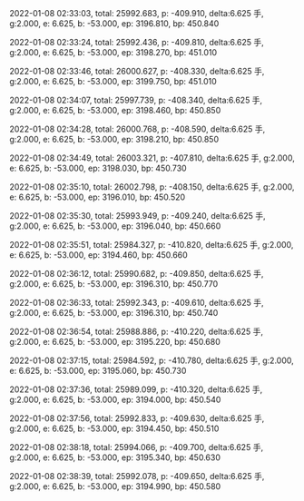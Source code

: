 2022-01-08 02:33:03, total: 25992.683, p: -409.910, delta:6.625 手, g:2.000, e: 6.625, b: -53.000, ep: 3196.810, bp: 450.840

2022-01-08 02:33:24, total: 25992.436, p: -409.810, delta:6.625 手, g:2.000, e: 6.625, b: -53.000, ep: 3198.270, bp: 451.010

2022-01-08 02:33:46, total: 26000.627, p: -408.330, delta:6.625 手, g:2.000, e: 6.625, b: -53.000, ep: 3199.750, bp: 451.010

2022-01-08 02:34:07, total: 25997.739, p: -408.340, delta:6.625 手, g:2.000, e: 6.625, b: -53.000, ep: 3198.460, bp: 450.850

2022-01-08 02:34:28, total: 26000.768, p: -408.590, delta:6.625 手, g:2.000, e: 6.625, b: -53.000, ep: 3198.210, bp: 450.850

2022-01-08 02:34:49, total: 26003.321, p: -407.810, delta:6.625 手, g:2.000, e: 6.625, b: -53.000, ep: 3198.030, bp: 450.730

2022-01-08 02:35:10, total: 26002.798, p: -408.150, delta:6.625 手, g:2.000, e: 6.625, b: -53.000, ep: 3196.010, bp: 450.520

2022-01-08 02:35:30, total: 25993.949, p: -409.240, delta:6.625 手, g:2.000, e: 6.625, b: -53.000, ep: 3196.040, bp: 450.660

2022-01-08 02:35:51, total: 25984.327, p: -410.820, delta:6.625 手, g:2.000, e: 6.625, b: -53.000, ep: 3194.460, bp: 450.660

2022-01-08 02:36:12, total: 25990.682, p: -409.850, delta:6.625 手, g:2.000, e: 6.625, b: -53.000, ep: 3196.310, bp: 450.770

2022-01-08 02:36:33, total: 25992.343, p: -409.610, delta:6.625 手, g:2.000, e: 6.625, b: -53.000, ep: 3196.310, bp: 450.740

2022-01-08 02:36:54, total: 25988.886, p: -410.220, delta:6.625 手, g:2.000, e: 6.625, b: -53.000, ep: 3195.220, bp: 450.680

2022-01-08 02:37:15, total: 25984.592, p: -410.780, delta:6.625 手, g:2.000, e: 6.625, b: -53.000, ep: 3195.060, bp: 450.730

2022-01-08 02:37:36, total: 25989.099, p: -410.320, delta:6.625 手, g:2.000, e: 6.625, b: -53.000, ep: 3194.000, bp: 450.540

2022-01-08 02:37:56, total: 25992.833, p: -409.630, delta:6.625 手, g:2.000, e: 6.625, b: -53.000, ep: 3194.450, bp: 450.510

2022-01-08 02:38:18, total: 25994.066, p: -409.700, delta:6.625 手, g:2.000, e: 6.625, b: -53.000, ep: 3195.340, bp: 450.630

2022-01-08 02:38:39, total: 25992.078, p: -409.650, delta:6.625 手, g:2.000, e: 6.625, b: -53.000, ep: 3194.990, bp: 450.580